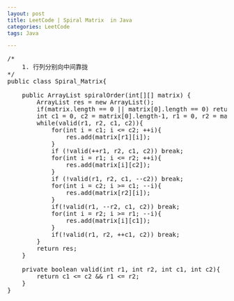 ```yaml
---
layout: post
title: LeetCode | Spiral Matrix  in Java
categories: LeetCode
tags: Java

---
```

<!-- import js for mathjax -->
<script src="http://cdn.mathjax.org/mathjax/latest/MathJax.js?config=default"></script>
<script type="text/x-mathjax-config">
MathJax.Hub.Config({
tex2jax: {inlineMath: [['$','$'], ['\\(','\\)']]}
});
</script>


<pre>
/*
    1. 行列分别向中间靠拢
*/
public class Spiral_Matrix{

    public ArrayList<Integer> spiralOrder(int[][] matrix) {
        ArrayList<Integer> res = new ArrayList<Integer>();
        if(matrix.length == 0 || matrix[0].length == 0) return res;
        int c1 = 0, c2 = matrix[0].length-1, r1 = 0, r2 = matrix.length - 1;
        while(valid(r1, r2, c1, c2)){
            for(int i = c1; i <= c2; ++i){
                res.add(matrix[r1][i]);
            }
            if (!valid(++r1, r2, c1, c2)) break;
            for(int i = r1; i <= r2; ++i){
                res.add(matrix[i][c2]);
            }
            if (!valid(r1, r2, c1, --c2)) break;
            for(int i = c2; i >= c1; --i){
                res.add(matrix[r2][i]);
            }
            if(!valid(r1, --r2, c1, c2)) break;
            for(int i = r2; i >= r1; --i){
                res.add(matrix[i][c1]);
            }
            if(!valid(r1, r2, ++c1, c2)) break;
        }
        return res;
    }

    private boolean valid(int r1, int r2, int c1, int c2){
        return c1 <= c2 && r1 <= r2;
    }
}
</pre>
